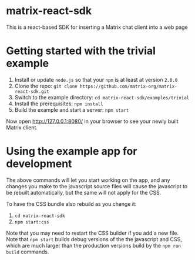 matrix-react-sdk
================

This is a react-based SDK for inserting a Matrix chat client into a web page

Getting started with the trivial example
========================================

1. Install or update `node.js` so that your `npm` is at least at version `2.0.0`
2. Clone the repo: `git clone https://github.com/matrix-org/matrix-react-sdk.git` 
3. Switch to the example directory: `cd matrix-react-sdk/examples/trivial`
4. Install the prerequisites: `npm install`
5. Build the example and start a server: `npm start`

Now open http://127.0.0.1:8080/ in your browser to see your newly built
Matrix client.

Using the example app for development
=====================================

The above commands will let you start working on the app, and any changes you
make to the javascript source files will cause the javascript to be rebuilt
automatically, but the same will not apply for the CSS.

To have the CSS bundle also rebuild as you change it:

1. `cd matrix-react-sdk`
2. `npm start:css`

Note that you may need to restart the CSS builder if you add a new file. Note
that `npm start` builds debug versions of the the javascript and CSS, which are
much larger than the production versions build by the `npm run build` commands.

